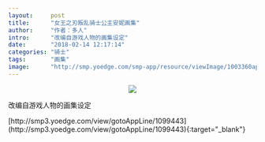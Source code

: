 ```yaml
---
layout:     post
title:      "女王之刃叛乱骑士公主安妮画集"
author:     "作者：多人"
intro:      "改编自游戏人物的画集设定"
date:       "2018-02-14 12:17:14"
categories: "骑士"
tags:       "画集"
image:      "http://smp.yoedge.com/smp-app/resource/viewImage/1003360appline.png"
---
```

<div style="text-align: center">
<p><img src="http://smp.yoedge.com/smp-app/resource/viewImage/1003360appline.png"/></p>
</div>
<p class="post-meta">
<span>改编自游戏人物的画集设定</span>
</p>
[http://smp3.yoedge.com/view/gotoAppLine/1099443](http://smp3.yoedge.com/view/gotoAppLine/1099443){:target="_blank"}


